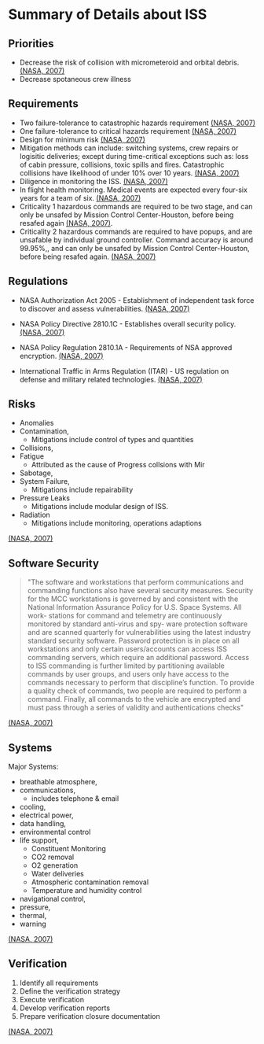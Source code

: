 # Summary of Details about ISS

## Priorities

* Decrease the risk of collision with micrometeroid and orbital debris. [(NASA, 2007)](final_report_of_the_international_space_station_independent_safety_task_force.pdf)
* Decrease spotaneous crew illness

## Requirements

* Two failure-tolerance to catastrophic hazards requirement [(NASA, 2007)](final_report_of_the_international_space_station_independent_safety_task_force.pdf)
* One failure-tolerance to critical hazards requirement [(NASA, 2007)](final_report_of_the_international_space_station_independent_safety_task_force.pdf)
* Design for minimum risk [(NASA, 2007)](final_report_of_the_international_space_station_independent_safety_task_force.pdf)
* Mitigation methods can include: switching systems, crew repairs or logisitic deliveries; except during time-critical exceptions such as: loss of cabin pressure, collisions, toxic spills and fires. Catastrophic collisions have likelihood of under 10% over 10 years. [(NASA, 2007)](final_report_of_the_international_space_station_independent_safety_task_force.pdf)
* Diligence in monitoring the ISS. [(NASA, 2007)](final_report_of_the_international_space_station_independent_safety_task_force.pdf)
* In flight health monitoring. Medical events are expected every four-six years for a team of six. [(NASA, 2007)](final_report_of_the_international_space_station_independent_safety_task_force.pdf)
* Criticality 1 hazardous commands are required to be two stage, and can only be unsafed by Mission Control Center-Houston, before being resafed again [(NASA, 2007)](final_report_of_the_international_space_station_independent_safety_task_force.pdf).
* Criticality 2 hazardous commands are required to have popups, and are unsafable by individual ground controller. Command accuracy is around 99.95%,, and can only be unsafed by Mission Control Center-Houston, before being resafed again. [(NASA, 2007)](final_report_of_the_international_space_station_independent_safety_task_force.pdf)

## Regulations

* NASA Authorization Act 2005 - Establishment of independent
task force to discover and assess vulnerabilities. [(NASA, 2007)](final_report_of_the_international_space_station_independent_safety_task_force.pdf)

* NASA Policy Directive 2810.1C - Establishes overall security policy. [(NASA, 2007)](final_report_of_the_international_space_station_independent_safety_task_force.pdf)

* NASA Policy Regulation 2810.1A - Requirements of NSA approved encryption. [(NASA, 2007)](final_report_of_the_international_space_station_independent_safety_task_force.pdf)

* International Traffic in Arms Regulation (ITAR) - US regulation on defense and military related technologies.
[(NASA, 2007)](final_report_of_the_international_space_station_independent_safety_task_force.pdf)

## Risks

* Anomalies
* Contamination,
  * Mitigations include control of types and quantities
* Collisions,
* Fatigue
  * Attributed as the cause of Progress collsions with Mir
* Sabotage,
* System Failure,
  * Mitigations include repairability
* Pressure Leaks
  * Mitigations include modular design of ISS.
* Radiation
  * Mitigations include monitoring, operations adaptions

[(NASA, 2007)](final_report_of_the_international_space_station_independent_safety_task_force.pdf)

## Software Security

> "The software and workstations that perform communications and commanding functions
also have several security measures. Security for the MCC workstations is governed by and
consistent with the National Information Assurance Policy for U.S. Space Systems. All work-
stations for command and telemetry are continuously monitored by standard anti-virus and spy-
ware protection software and are scanned quarterly for vulnerabilities using the latest industry
standard security software. Password protection is in place on all workstations and only certain
users/accounts can access ISS commanding servers, which require an additional password.
Access to ISS commanding is further limited by partitioning available commands by user
groups, and users only have access to the commands necessary to perform that discipline’s
function. To provide a quality check of commands, two people are required to perform a
command. Finally, all commands to the vehicle are encrypted and must pass through a
series of validity and authentications checks"

[(NASA, 2007)](final_report_of_the_international_space_station_independent_safety_task_force.pdf)

## Systems

Major Systems:

* breathable atmosphere,
* communications,
  * includes telephone & email
* cooling,
* electrical power,
* data handling,
* environmental control
* life support,
  * Constituent Monitoring
  * CO2 removal
  * O2 generation
  * Water deliveries
  * Atmospheric contamination removal
  * Temperature and humidity control
* navigational control,
* pressure,
* thermal,
* warning

[(NASA, 2007)](final_report_of_the_international_space_station_independent_safety_task_force.pdf)

## Verification

1. Identify all requirements
2. Define the verification strategy
3. Execute verification
4. Develop verification reports
5. Prepare verification closure documentation

[(NASA, 2007)](final_report_of_the_international_space_station_independent_safety_task_force.pdf)